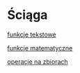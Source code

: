 # Ściąga

[funkcje tekstowe](Funkcie%20tekstowe.md)

[funkcje matematyczne](Funkcje%20matematyczne.md)

[operacje na zbiorach](Operacja%20na%20zbiorach.md)